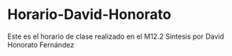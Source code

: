 # Horario-David-Honorato
Este es el horario de clase realizado en el M12.2 Sintesis por David Honorato Fernández
